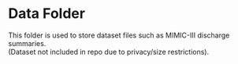# Data Folder

This folder is used to store dataset files such as MIMIC-III discharge summaries.  
(Dataset not included in repo due to privacy/size restrictions).
